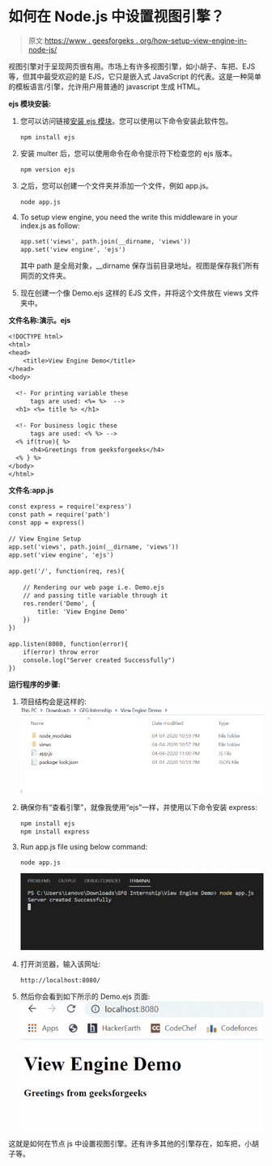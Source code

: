 # 如何在 Node.js 中设置视图引擎？

> 原文:[https://www . geesforgeks . org/how-setup-view-engine-in-node-js/](https://www.geeksforgeeks.org/how-to-setup-view-engine-in-node-js/)

视图引擎对于呈现网页很有用。市场上有许多视图引擎，如小胡子、车把、EJS 等，但其中最受欢迎的是 EJS，它只是嵌入式 JavaScript 的代表。这是一种简单的模板语言/引擎，允许用户用普通的 javascript 生成 HTML。

**ejs 模块安装:**

1.  您可以访问链接[安装 ejs 模块](https://www.npmjs.com/package/ejs)。您可以使用以下命令安装此软件包。

    ```
    npm install ejs
    ```

2.  安装 multer 后，您可以使用命令在命令提示符下检查您的 ejs 版本。

    ```
    npm version ejs
    ```

3.  之后，您可以创建一个文件夹并添加一个文件，例如 app.js。

    ```
    node app.js
    ```

4.  To setup view engine, you need the write this middleware in your index.js as follow:

    ```
    app.set('views', path.join(__dirname, 'views'))
    app.set('view engine', 'ejs')
    ```

    其中 path 是全局对象，__dirname 保存当前目录地址。视图是保存我们所有网页的文件夹。

5.  现在创建一个像 Demo.ejs 这样的 EJS 文件，并将这个文件放在 views 文件夹中。

**文件名称:演示。ejs**

```
<!DOCTYPE html>
<html>
<head>
    <title>View Engine Demo</title>
</head>
<body>

  <!- For printing variable these
      tags are used: <%= %>  -->
  <h1> <%= title %> </h1>

  <!- For business logic these
      tags are used: <% %> -->
  <% if(true){ %>
      <h4>Greetings from geeksforgeeks</h4> 
  <% } %>
</body>
</html>
```

**文件名:app.js**

```
const express = require('express')
const path = require('path')
const app = express()

// View Engine Setup
app.set('views', path.join(__dirname, 'views'))
app.set('view engine', 'ejs')

app.get('/', function(req, res){

    // Rendering our web page i.e. Demo.ejs
    // and passing title variable through it
    res.render('Demo', {
        title: 'View Engine Demo'
    })
})

app.listen(8080, function(error){
    if(error) throw error
    console.log("Server created Successfully")
})
```

**运行程序的步骤:**

1.  项目结构会是这样的:
    ![project structure](img/9928a88823dc6c19f3260c4106f0a55f.png)
2.  确保你有“查看引擎”，就像我使用“ejs”一样，并使用以下命令安装 express:

    ```
    npm install ejs
    npm install express
    ```

3.  Run app.js file using below command:

    ```
    node app.js
    ```

    ![Output of above command](img/e7403d861cb730004ed23f4c05d02f8a.png)

4.  打开浏览器，输入该网址:

    ```
    http://localhost:8080/
    ```

5.  然后你会看到如下所示的 Demo.ejs 页面:
    ![Ejs Demo Page](img/18752dec401269380bc1c62c0577ea64.png)

这就是如何在节点 js 中设置视图引擎。还有许多其他的引擎存在，如车把，小胡子等。